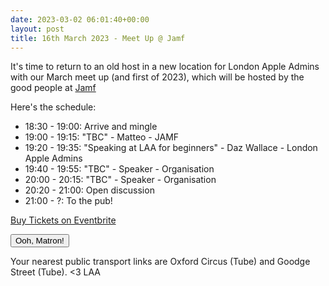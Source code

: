 ```yaml
---
date: 2023-03-02 06:01:40+00:00
layout: post
title: 16th March 2023 - Meet Up @ Jamf
---
```


It's time to return to an old host in a new location for London Apple Admins with our March meet up (and first of 2023), which will be hosted by the good people at [Jamf](https://www.jamf.com)

Here's the schedule:

* 18:30 - 19:00: Arrive and mingle
* 19:00 - 19:15: "TBC" - Matteo - JAMF
* 19:20 - 19:35: "Speaking at LAA for beginners" - Daz Wallace - London Apple Admins
* 19:40 - 19:55: "TBC" - Speaker - Organisation
* 20:00 - 20:15: "TBC" - Speaker - Organisation
* 20:20 - 21:00: Open discussion
* 21:00 - ?: To the pub!

<!-- Noscript content for added SEO -->
<noscript><a href="https://www.eventbrite.com/e/16th-march-2023-meet-up-jamf-hq-london-tickets-566443055427" rel="noopener noreferrer" target="_blank">Buy Tickets on Eventbrite</a></noscript>
<!-- You can customise this button any way you like -->
<button id="eventbrite-widget-modal-trigger-566443055427" type="button">Ooh, Matron!</button>

<script src="https://www.eventbrite.co.uk/static/widgets/eb_widgets.js"></script>

<script type="text/javascript">
    var exampleCallback = function() {
        console.log('Order complete!');
    };

    window.EBWidgets.createWidget({
        widgetType: 'checkout',
        eventId: '566443055427',
        modal: true,
        modalTriggerElementId: 'eventbrite-widget-modal-trigger-566443055427',
        onOrderComplete: exampleCallback
    });
</script>

Your nearest public transport links are Oxford Circus (Tube) and Goodge Street (Tube).
<3 LAA
